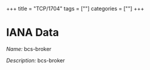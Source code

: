 +++
title = "TCP/1704"
tags = [""]
categories = [""]
+++

# IANA Data

_Name:_ bcs-broker

_Description:_ bcs-broker

